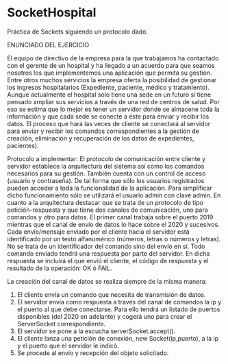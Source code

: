 # SocketHospital
Práctica de Sockets siguiendo un protocolo dado.

ENUNCIADO DEL EJERCICIO
 
  El equipo de directivo de la empresa para la que trabajamos ha contactado con el gerente de un hospital y ha llegado a un acuerdo para que seamos nosotros los que implementemos una aplicación que permita su gestión. Entre otros muchos servicios la empresa oferta la posibilidad de gestionar los ingresos hospitalarios (Expediente, paciente, médico y tratamiento).
Aunque actualmente el hospital sólo tiene una sede en un futuro sí tiene pensado ampliar sus servicios a través de una red de centros de salud. Por eso se estima que lo mejor es tener un servidor donde se almacene toda la información y que cada sede se conecte a éste para enviar y recibir los datos.
El proceso que hará las veces de cliente se conectará al servidor para enviar y recibir los comandos correspondientes a la gestión de creación, eliminación y recuperación de los datos de expedientes, pacientes).

Protocolo a implementar:
El protocolo de comunicación entre cliente y servidor establece la arquitectura del sistema así como los comandos necesarios para su gestión.
También cuenta con un control de acceso (usuario y contraseña). De tal forma que sólo los usuarios registrados pueden acceder a toda la funcionalidad de la aplicación. Para simplificar dicho funcionamiento sólo se utilizará el usuario admin con clave admin.
En cuanto a la arquitectura destacar que se trata de un protocolo de tipo petición-respuesta y que tiene dos canales de comunicación, uno para comandos y otro para datos. El primer canal trabaja sobre el puerto 2019 mientras que el canal de envío de datos lo hace sobre el 2020 y sucesivos.
Cada envío/mensaje enviado por el cliente hacia el servidor está identificado por un texto alfanumérico <number> (números, letras o números y letras). No se trata de un identificador del comando sino del envío en sí. 
Todo comando enviado tendrá una respuesta por parte del servidor. En dicha respuesta se incluirá el <number> que envió el cliente, el código de respuesta y el resultado de la operación: OK ó FAIL.

La creación del canal de datos se realiza siempre de la misma manera:
1. El cliente envía un comando que necesita de transmisión de datos.
2. El servidor envía como respuesta a través del canal de comandos la ip y el puerto al que debe conectarse. Para ello tendrá un listado de puertos disponibles (del 2020 en adelante) y cogerá uno para crear el ServerSocket correspondiente. 
3. El servidor se pone a la escucha serverSocket.accept(). 
4. El cliente lanza una petición de conexión, new Socket(ip,puerto), a la ip y el puerto que el servidor le indicó. 
5. Se procede al envío y recepción del objeto solicitado.
